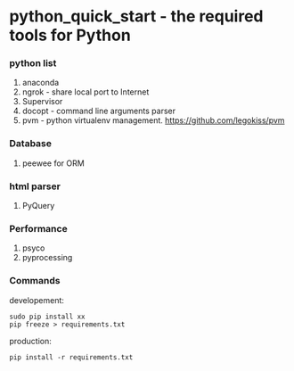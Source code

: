 # python_quick_start - the required tools for Python

### python list
1. anaconda
2. ngrok - share local port to Internet
3. Supervisor
4. docopt - command line arguments parser
5. pvm - python virtualenv management. https://github.com/legokiss/pvm

### Database
1. peewee for ORM

### html parser
1. PyQuery

### Performance
1. psyco
2. pyprocessing

### Commands

developement:

    sudo pip install xx
    pip freeze > requirements.txt

production:

    pip install -r requirements.txt


